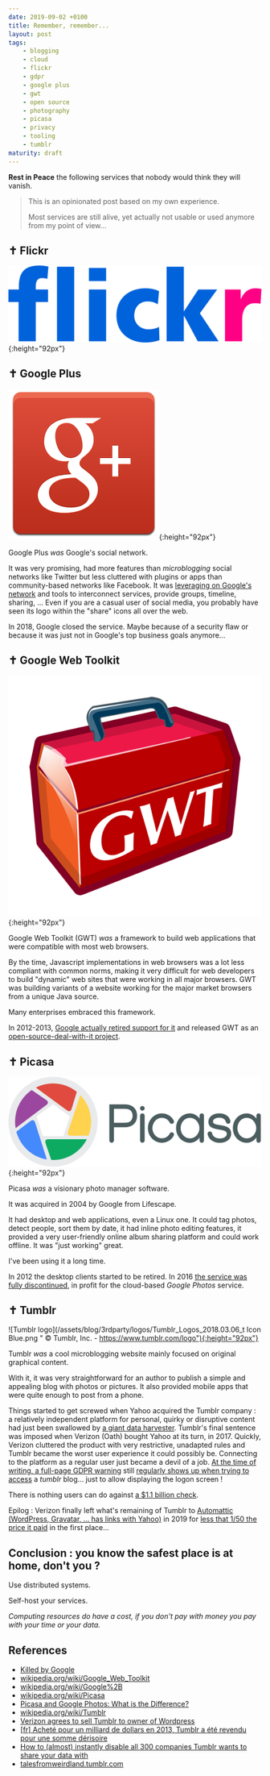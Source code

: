 ```yaml
---
date: 2019-09-02 +0100
title: Remember, remember...
layout: post
tags:
    - blogging
    - cloud
    - flickr
    - gdpr
    - google plus
    - gwt
    - open source
    - photography
    - picasa
    - privacy
    - tooling
    - tumblr
maturity: draft
---
```


**Rest in Peace** the following services that nobody would think they will vanish.

> This is an opinionated post based on my own experience.
>
> Most services are still alive, yet actually not usable or used anymore from my point of view...


## ✝ Flickr

![Wordmark of Flickr](/assets/blog/3rdparty/logos/Flickr_wordmark.svg){:height="92px"}

<figure><script type="text/javascript" src="https://ssl.gstatic.com/trends_nrtr/2152_RC02/embed_loader.js"></script>
<script type="text/javascript">
  trends.embed.renderExploreWidget("TIMESERIES", {"comparisonItem":[{"keyword":"flickr","geo":"","time":"2004-01-01 2020-04-02"}],"category":0,"property":""}, {"exploreQuery":"date=all&q=flickr","guestPath":"https://trends.google.com:443/trends/embed/"});
</script></figure>


## ✝ Google Plus

![An old Google Plus logo](/assets/blog/3rdparty/logos/google-plus.300x299.gif){:height="92px"}

Google Plus *was* Google's social network.

It was very promising, had more features than *microblogging* social networks like Twitter but less cluttered with plugins or apps than community-based networks like Facebook.
It was [leveraging on Google's network](https://www.forbes.com/sites/stevecooper/2013/08/31/the-one-reason-every-blogger-should-use-google/) and tools to interconnect services, provide groups, timeline, sharing, ... Even if you are a casual user of social media, you probably have seen its logo within the "share" icons all over the web.

In 2018, Google closed the service. Maybe because of a security flaw or because it was just not in Google's top business goals anymore...

<figure><script type="text/javascript" src="https://ssl.gstatic.com/trends_nrtr/2152_RC02/embed_loader.js"></script>
<script type="text/javascript">
  trends.embed.renderExploreWidget("TIMESERIES", {"comparisonItem":[{"keyword":"google plus","geo":"","time":"2011-01-01 2013-01-01"}],"category":0,"property":""}, {"exploreQuery":"date=2011-01-01%202013-01-01&q=google%20plus","guestPath":"https://trends.google.com:443/trends/embed/"});
</script></figure>


## ✝ Google Web Toolkit

![GWT old logo, refashioned](/assets/blog/3rdparty/logos/gwt.600x570.png){:height="92px"}

Google Web Toolkit (GWT) *was* a framework to build web applications that were compatible with most web browsers.

By the time, Javascript implementations in web browsers was a lot less compliant with common norms, making it very difficult for web developers to build "dynamic" web sites that were working in all major browsers.
GWT was building variants of a website working for the major market browsers from a unique Java source.

Many enterprises embraced this framework.

In 2012-2013, [Google actually retired support for it](https://en.wikipedia.org/wiki/Google_Web_Toolkit) and released GWT as an [open-source-deal-with-it project](http://www.gwtproject.org/).

<figure><script type="text/javascript" src="https://ssl.gstatic.com/trends_nrtr/2152_RC02/embed_loader.js"></script>
<script type="text/javascript">
  trends.embed.renderExploreWidget("TIMESERIES", {"comparisonItem":[{"keyword":"gwt","geo":"","time":"2004-01-01 2020-04-02"}],"category":0,"property":""}, {"exploreQuery":"date=all&q=gwt","guestPath":"https://trends.google.com:443/trends/embed/"});
</script></figure>


## ✝ Picasa

![Picasa logo](/assets/blog/3rdparty/logos/Picasa_Logo.svg){:height="92px"}

Picasa *was* a visionary photo manager software.

It was acquired in 2004 by Google from Lifescape.

It had desktop and web applications, even a Linux one.
It could tag photos, detect people, sort them by date, it had inline photo editing features, it provided a very user-friendly online album sharing platform and could work offline.
It was "just working" great.

I've been using it a long time.

In 2012 the desktop clients started to be retired.
In 2016 [the service was fully discontinued](https://support.google.com/picasa/answer/6383491?ref_topic=1689652&rd=2), in profit for the cloud-based *Google Photos* service.

<figure><script type="text/javascript" src="https://ssl.gstatic.com/trends_nrtr/2152_RC02/embed_loader.js"></script>
<script type="text/javascript">
  trends.embed.renderExploreWidget("TIMESERIES", {"comparisonItem":[{"keyword":"picasa","geo":"","time":"2004-01-01 2020-04-02"}],"category":0,"property":""}, {"exploreQuery":"date=all&q=picasa","guestPath":"https://trends.google.com:443/trends/embed/"});
</script></figure>


## ✝ Tumblr

![Tumblr logo](/assets/blog/3rdparty/logos/Tumblr_Logos_2018.03.06_t Icon Blue.png " © Tumblr, Inc. - https://www.tumblr.com/logo"){:height="92px"}

Tumblr *was* a cool microblogging website mainly focused on original graphical content.

With it, it was very straightforward for an author to publish a simple and appealing blog with photos or pictures.
It also provided mobile apps that were quite enough to post from a phone.

Things started to get screwed when Yahoo acquired the Tumblr company : a relatively independent platform for personal, quirky or disruptive content had just been swallowed by [a giant data harvester](https://twitter.com/nic0b0/status/998676585959051266).
Tumblr's final sentence was imposed when Verizon (Oath) bought Yahoo at its turn, in 2017. Quickly, Verizon cluttered the product with very restrictive, unadapted rules and Tumblr became the worst user experience it could possibly be. Connecting to the platform as a regular user just became a devil of a job. [At the time of writing, a full-page GDPR warning](/assets/blog/screenshots/2020-04-04-tumblr-privacy-consent.png) still [regularly shows up when trying to access](https://talesfromweirdland.tumblr.com/post/189024998705/is-anyone-else-getting-these-way-too-often-so) a *tumblr* blog... just to allow displaying the logon screen !

There is nothing users can do against [a $1.1 billion check](https://en.wikipedia.org/wiki/Tumblr).

Epilog : Verizon finally left what's remaining of Tumblr to [Automattic (WordPress, Gravatar, ... has links with Yahoo)](https://en.wikipedia.org/wiki/Automattic) in 2019 for [less that 1/50 the price it paid](https://www.axios.com/verizon-tumblr-wordpress-automattic-e6645edd-bc73-45c2-9380-9fe8ca34291f.html) in the first place...


<figure><script type="text/javascript" src="https://ssl.gstatic.com/trends_nrtr/2152_RC02/embed_loader.js"></script>
<script type="text/javascript">
  trends.embed.renderExploreWidget("TIMESERIES", {"comparisonItem":[{"keyword":"tumblr","geo":"","time":"2008-01-01 2020-04-02"}],"category":0,"property":""}, {"exploreQuery":"date=2008-01-01%202020-04-02&q=tumblr&hl=en","guestPath":"https://trends.google.com:443/trends/embed/"});
</script></figure>


## Conclusion : you know the safest place is at home, don't you ?

Use distributed systems.

Self-host your services.

*Computing resources do have a cost, if you don't pay with money you pay with your time or your data.*

<figure><script type="text/javascript" src="https://ssl.gstatic.com/trends_nrtr/2152_RC02/embed_loader.js"></script>
<script type="text/javascript">
  trends.embed.renderExploreWidget("TIMESERIES", {"comparisonItem":[{"keyword":"gmail","geo":"","time":"all"}],"category":0,"property":""}, {"exploreQuery":"date=all&q=gmail","guestPath":"https://trends.google.com:443/trends/embed/"});
</script></figure>


## References

- [Killed by Google](https://killedbygoogle.com)
- [wikipedia.org/wiki/Google_Web_Toolkit](https://en.wikipedia.org/wiki/Google_Web_Toolkit)
- [wikipedia.org/wiki/Google%2B](https://en.wikipedia.org/wiki/Google%2B)
- [wikipedia.org/wiki/Picasa](https://en.wikipedia.org/wiki/Picasa)
- [Picasa and Google Photos: What is the Difference?](https://picasageeks.com/2015/09/picasa-and-google-photos-what-is-the-difference/)
- [wikipedia.org/wiki/Tumblr](https://en.wikipedia.org/wiki/Tumblr)
- [Verizon agrees to sell Tumblr to owner of Wordpress](https://www.axios.com/verizon-tumblr-wordpress-automattic-e6645edd-bc73-45c2-9380-9fe8ca34291f.html)
- [[fr] Acheté pour un milliard de dollars en 2013, Tumblr a été revendu pour une somme dérisoire](https://www.lemonde.fr/pixels/article/2019/08/13/la-plate-forme-tumblr-vendue-au-proprietaire-de-wordpress-com_5499009_4408996.html)
- [How to (almost) instantly disable all 300 companies Tumblr wants to share your data with](https://canmom.tumblr.com/post/174254791112/how-to-almost-instantly-disable-all-300)
- [talesfromweirdland.tumblr.com](https://talesfromweirdland.tumblr.com/post/189024998705/is-anyone-else-getting-these-way-too-often-so)
